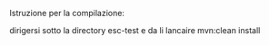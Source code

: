 Istruzione per la compilazione:

dirigersi sotto la directory esc-test e da li lancaire mvn:clean install
